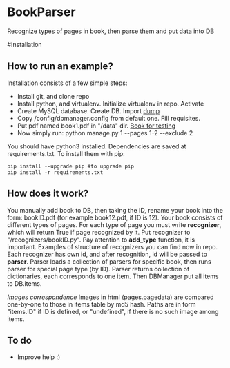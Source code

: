 BookParser
==========

Recognize types of pages in book, then parse them and put data into DB

#Installation

How to run an example?
----------------------

Installation consists of a few simple steps:

* Install git, and clone repo
* Install python, and virtualenv. Initialize virtualenv in repo. Activate
* Create MySQL database. Create DB. Import [dump](https://bitbucket.org/vindex10/bookparse/downloads/bookdata.dump.tgz)
* Copy /config/dbmanager.config from default one. Fill requisites.
* Put pdf named book1.pdf in "/data" dir. [Book for testing](https://bitbucket.org/vindex10/bookparse/downloads/book1.pdf)
* Now simply run: python manage.py 1 --pages 1-2 --exclude 2

You should have python3 installed.
Dependencies are saved at requirements.txt.
To install them with pip:

    pip install --upgrade pip #to upgrade pip
    pip install -r requirements.txt

How does it work?
-----------------

You manually add book to DB, then taking the ID, rename your book into the form: bookID.pdf (for example book12.pdf, if ID is 12). Your book consists of different types of pages. For each type of page you must write **recognizer**, which will return True if page recognized by it. Put recognizer to "/recognizers/bookID.py". Pay attention to __add_type__ function, it is important. Examples of structure of recognizers you can find now in repo. Each recognizer has own id, and after recognition, id will be passed to **parser**. Parser loads a collection of parsers for specific book, then runs parser for special page type (by ID). Parser returns collection of dictionaries, each corresponds to one item. Then DBManager put all items to DB.items.


*Images correspondence* Images in html (pages.pagedata) are compared one-by-one to those in items table by md5 hash. Paths are in form "items.ID" if ID is defined, or "undefined", if there is no such image among items.

To do
-----
* Improve help :)
